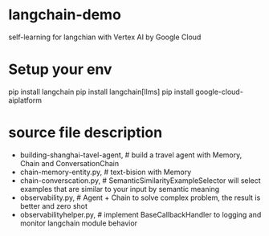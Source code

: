 # langchain-demo
self-learning for langchian with Vertex AI by Google Cloud


# Setup your env
pip install langchain
pip install langchain[llms]
pip install google-cloud-aiplatform

# source file description

- building-shanghai-tavel-agent, # build a travel agent with Memory, Chain and ConversationChain
- chain-memory-entity.py, # text-bision with Memory
- chain-converscation.py, # SemanticSimilarityExampleSelector will select examples that are similar to your input by semantic meaning
- observability.py, # Agent + Chain to solve complex problem, the result is better and zero shot
- observabilityhelper.py, # implement BaseCallbackHandler to logging and monitor langchain module behavior
